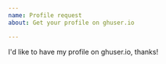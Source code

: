 ```yaml
---
name: Profile request
about: Get your profile on ghuser.io

---
```


I'd like to have my profile on ghuser.io, thanks!
